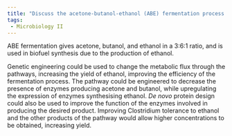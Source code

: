 ```yaml
---
title: "Discuss the acetone-butanol-ethanol (ABE) fermentation process in Clostridium species. How does this pathway contribute to biofuel synthesis, and how can genetic engineering optimize product yields? "
tags:
 - Microbiology II
---
```

ABE fermentation gives acetone, butanol, and ethanol in a 3:6:1 ratio, and is used in biofuel synthesis due to the production of ethanol.  

Genetic engineering could be used to change the metabolic flux through the pathways, increasing the yield of ethanol, improving the efficiency of the fermentation process. The pathway could be engineered to decrease the presence of enzymes producing acetone and butanol, while upregulating the expression of enzymes synthesising ethanol. _De novo_ protein design could also be used to improve the function of the enzymes involved in producing the desired product. Improving Clostridium tolerance to ethanol and the other products of the pathway would allow higher concentrations to be obtained, increasing yield.  
